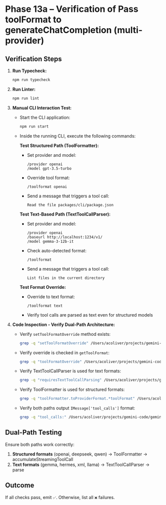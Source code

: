 # Phase 13a – Verification of Pass toolFormat to generateChatCompletion (multi-provider)

## Verification Steps

1.  **Run Typecheck:**
    ```bash
    npm run typecheck
    ```
2.  **Run Linter:**
    ```bash
    npm run lint
    ```
3.  **Manual CLI Interaction Test:**
    - Start the CLI application:
      ```bash
      npm run start
      ```
    - Inside the running CLI, execute the following commands:

      **Test Structured Path (ToolFormatter):**
      - Set provider and model:
        ```
        /provider openai
        /model gpt-3.5-turbo
        ```
      - Override tool format:
        ```
        /toolformat openai
        ```
      - Send a message that triggers a tool call:
        ```
        Read the file packages/cli/package.json
        ```

      **Test Text-Based Path (TextToolCallParser):**
      - Set provider and model:
        ```
        /provider openai
        /baseurl http://localhost:1234/v1/
        /model gemma-3-12b-it
        ```
      - Check auto-detected format:
        ```
        /toolformat
        ```
      - Send a message that triggers a tool call:
        ```
        List files in the current directory
        ```

      **Test Format Override:**
      - Override to text format:
        ```
        /toolformat text
        ```
      - Verify tool calls are parsed as text even for structured models

4.  **Code Inspection - Verify Dual-Path Architecture:**
    - Verify `setToolFormatOverride` method exists:
      ```bash
      grep -q "setToolFormatOverride" /Users/acoliver/projects/gemini-code/gemini-cli/packages/cli/src/providers/openai/OpenAIProvider.ts
      ```
    - Verify override is checked in `getToolFormat`:
      ```bash
      grep -q "toolFormatOverride" /Users/acoliver/projects/gemini-code/gemini-cli/packages/cli/src/providers/openai/OpenAIProvider.ts
      ```
    - Verify TextToolCallParser is used for text formats:
      ```bash
      grep -q "requiresTextToolCallParsing" /Users/acoliver/projects/gemini-code/gemini-cli/packages/cli/src/providers/openai/OpenAIProvider.ts
      ```
    - Verify ToolFormatter is used for structured formats:
      ```bash
      grep -q "toolFormatter.toProviderFormat.*toolFormat" /Users/acoliver/projects/gemini-code/gemini-cli/packages/cli/src/providers/openai/OpenAIProvider.ts
      ```
    - Verify both paths output `IMessage['tool_calls']` format:
      ```bash
      grep -q "tool_calls:" /Users/acoliver/projects/gemini-code/gemini-cli/packages/cli/src/providers/openai/OpenAIProvider.ts
      ```

## Dual-Path Testing

Ensure both paths work correctly:

1. **Structured formats** (openai, deepseek, qwen) → ToolFormatter → accumulateStreamingToolCall
2. **Text formats** (gemma, hermes, xml, llama) → TextToolCallParser → parse

## Outcome

If all checks pass, emit `✅`. Otherwise, list all `❌` failures.
